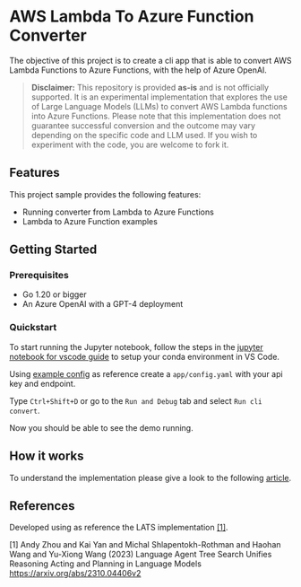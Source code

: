 # AWS Lambda To Azure Function Converter

The objective of this project is to create a cli app that is able to convert AWS Lambda Functions to Azure Functions, with the help of Azure OpenAI.

> **Disclaimer:** This repository is provided **as-is** and is not officially supported. It is an experimental implementation that explores the use of Large Language Models (LLMs) to convert AWS Lambda functions into Azure Functions. Please note that this implementation does not guarantee successful conversion and the outcome may vary depending on the specific code and LLM used. If you wish to experiment with the code, you are welcome to fork it.

## Features

This project sample provides the following features:

* Running converter from Lambda to Azure Functions
* Lambda to Azure Function examples

## Getting Started

### Prerequisites

- Go 1.20 or bigger
- An Azure OpenAI with a GPT-4 deployment 

### Quickstart

To start running the Jupyter notebook, follow the steps in the [jupyter notebook for vscode guide](https://code.visualstudio.com/docs/datascience/jupyter-notebooks) to setup your conda environment in VS Code.

Using [example config](app/example-config.yaml) as reference create a `app/config.yaml` with your api key and endpoint.

Type `Ctrl+Shift+D` or go to the `Run and Debug` tab and select `Run cli convert`.

Now you should be able to see the demo running.

## How it works 

To understand the implementation please give a look to the following [article](https://techcommunity.microsoft.com/t5/azure-architecture-blog/converting-an-aws-lambda-function-in-go-into-an-azure-function/ba-p/4054916).

## References

Developed using as reference the LATS implementation [[1]](#1).

<a id="1">[1]</a>
Andy Zhou and Kai Yan and Michal Shlapentokh-Rothman and Haohan Wang and Yu-Xiong Wang (2023)
Language Agent Tree Search Unifies Reasoning Acting and Planning in Language Models
https://arxiv.org/abs/2310.04406v2






